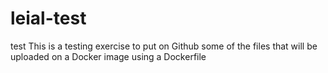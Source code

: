 # leial-test
test
This is a testing exercise to put on Github some of the files that will be uploaded on a Docker image using a Dockerfile
